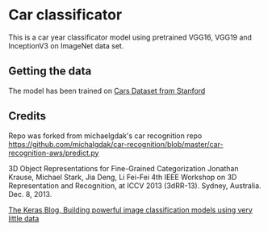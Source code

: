 # Car classificator
This is a car year classificator model using pretrained VGG16, VGG19 and InceptionV3 on ImageNet data set.

## Getting the data
The model has been trained on [Cars Dataset from Stanford](http://ai.stanford.edu/~jkrause/cars/car_dataset.html)

## Credits
Repo was forked from michaelgdak's car recognition repo https://github.com/michalgdak/car-recognition/blob/master/car-recognition-aws/predict.py

3D Object Representations for Fine-Grained Categorization
Jonathan Krause, Michael Stark, Jia Deng, Li Fei-Fei
4th IEEE Workshop on 3D Representation and Recognition, at ICCV 2013 (3dRR-13). Sydney, Australia. Dec. 8, 2013.

[The Keras Blog, Building powerful image classification models using very little data](https://blog.keras.io/building-powerful-image-classification-models-using-very-little-data.html)

